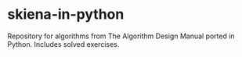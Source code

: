 # skiena-in-python
Repository for algorithms from The Algorithm Design Manual ported in Python. Includes solved exercises.
